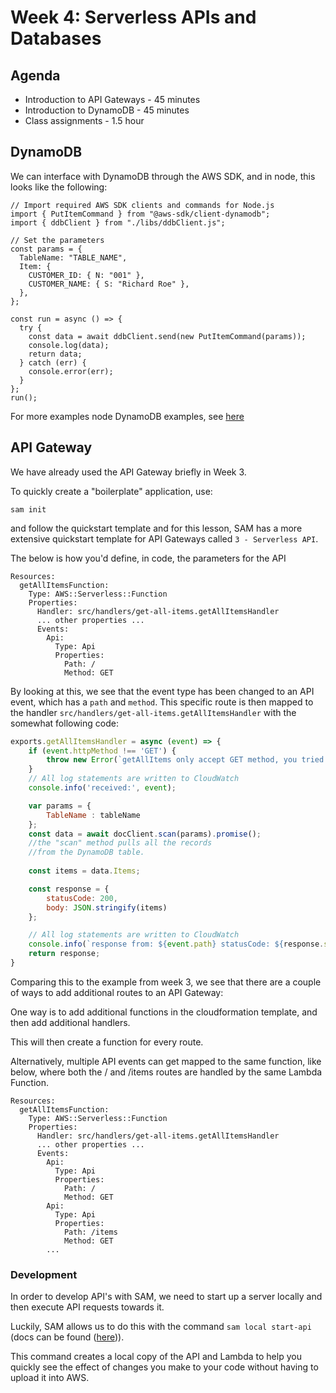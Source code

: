 # Week 4: Serverless APIs and Databases

## Agenda
- Introduction to API Gateways - 45 minutes
- Introduction to DynamoDB - 45 minutes
- Class assignments - 1.5 hour

## DynamoDB

We can interface with DynamoDB through the AWS SDK, and in node, this looks like the following:

```
// Import required AWS SDK clients and commands for Node.js
import { PutItemCommand } from "@aws-sdk/client-dynamodb";
import { ddbClient } from "./libs/ddbClient.js";

// Set the parameters
const params = {
  TableName: "TABLE_NAME",
  Item: {
    CUSTOMER_ID: { N: "001" },
    CUSTOMER_NAME: { S: "Richard Roe" },
  },
};

const run = async () => {
  try {
    const data = await ddbClient.send(new PutItemCommand(params));
    console.log(data);
    return data;
  } catch (err) {
    console.error(err);
  }
};
run();
```

For more examples node DynamoDB examples, see [here](https://docs.aws.amazon.com/sdk-for-javascript/v3/developer-guide/dynamodb-example-table-read-write.html)

## API Gateway

We have already used the API Gateway briefly in Week 3. 

To quickly create a "boilerplate" application, use:

```
sam init
```
and follow the quickstart template and for this lesson, SAM has a more extensive quickstart template for API Gateways called `3 - Serverless API`. 

The below is how you'd define, in code, the parameters for the API

```
Resources:
  getAllItemsFunction:
    Type: AWS::Serverless::Function
    Properties:
      Handler: src/handlers/get-all-items.getAllItemsHandler
      ... other properties ...
      Events:
        Api:
          Type: Api
          Properties:
            Path: /
            Method: GET
```

By looking at this, we see that the event type has been changed to an API event, which has a `path` and `method`. This specific route is then mapped to the handler `src/handlers/get-all-items.getAllItemsHandler` with the somewhat following code: 

```javascript
exports.getAllItemsHandler = async (event) => {
    if (event.httpMethod !== 'GET') {
        throw new Error(`getAllItems only accept GET method, you tried: ${event.httpMethod}`);
    }
    // All log statements are written to CloudWatch
    console.info('received:', event);

    var params = {
        TableName : tableName
    };
    const data = await docClient.scan(params).promise(); 
    //the "scan" method pulls all the records 
    //from the DynamoDB table.
    
    const items = data.Items;

    const response = {
        statusCode: 200,
        body: JSON.stringify(items)
    };

    // All log statements are written to CloudWatch
    console.info(`response from: ${event.path} statusCode: ${response.statusCode} body: ${response.body}`);
    return response;
}
```

Comparing this to the example from week 3, we see that there are a couple of ways to add additional routes to an API Gateway:

One way is to add additional functions in the cloudformation template, and then add additional handlers. 

This will then create a function for every route. 

Alternatively, multiple API events can get mapped to the same function, like below, where both the / and /items routes are handled by the same Lambda Function.

```
Resources:
  getAllItemsFunction:
    Type: AWS::Serverless::Function
    Properties:
      Handler: src/handlers/get-all-items.getAllItemsHandler
      ... other properties ...
      Events:
        Api:
          Type: Api
          Properties:
            Path: /
            Method: GET
        Api:
          Type: Api
          Properties:
            Path: /items
            Method: GET
        ...
```


### Development
In order to develop API's with SAM, we need to start up a server locally and then execute API requests towards it. 

Luckily, SAM allows us to do this with the command `sam local start-api` (docs can be found ([here](https://docs.aws.amazon.com/serverless-application-model/latest/developerguide/sam-cli-command-reference-sam-local-start-api.html))).

This command creates a local copy of the API and Lambda to help you quickly see the effect of changes you make to your code without having to upload it into AWS.

